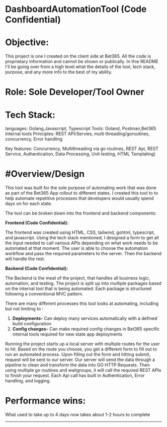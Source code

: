 # DashboardAutomationTool (Code Confidential)
# Objective: 
This project is one I created on the client side at Bet365. All the code is proprietary information and cannot be shown or publically. In thie README I'll be going over from a high level what the details of the tool, tech stack, purpose, and any more info to the best of my ability.

# Role: Sole Developer/Tool Owner

# Tech Stack:
languages: Golang,Javascript, Typescript
Tools: Goland, Postman,Bet365 Internal tools
Principles: REST API/Servies, multi threading/goroutines, concurrency, Error handling 

Key features: Concurrency, Multithreading via go routines, REST Api, REST Service, Authentication, Data Processing, Unit testing, HTML Templating)

# #Overview/Design

This tool was built for the sole purpose of automating work that was done as part of the Bet365 App rollout to different states. I created this tool to to help automate repetitive processes that developers would usually spend days on for each state.

The tool can be broken down into the frontend and backend components:

**Frontend (Code Confidential):**

The frontend was created using HTML, CSS, tailwind, gohtml, typescript, and javascript. Using the tech stack mentioned, I designed a form to get all the input needed to call various APIs depending on what work needs to be automated at that moment. The user is able to choose the automation workflow and pass the required parameters to the server. Then the backend will handle the rest.


**Backend (Code Confidential):**

The Backend is the meat of the project, that handles all business logic, automation, and testing. The project is split up into multiple packages based on the internal tool that is being automated. Each package is structured following a conventional MVC pattern.


There are many different processes this tool looks at automating, including but not limiting to :
1. **Deployments-** Can deploy many services automatically with a defined build configuration
2. **Config changes-** Can make required config changes in Bet365 specific internal tools required for new state app deployments
   
Running the project starts up a local server with multiple routes for the user to hit. Based on the route you choose, you get a different form to fill out to run an automated process. Upon filling out the form and hitting submit, request will be sent to our server. Our server will send the data through a pipeline to clean and transform the data into GO HTTP Requests. Then using multiple go routines and waitgroups, it will call the required REST APIs to finish your request. Each Api call has built in Authentication, Error handling, and logging.


# Performance wins:

What used to take up to 4 days now takes about 1-2 hours to complete

_____________
